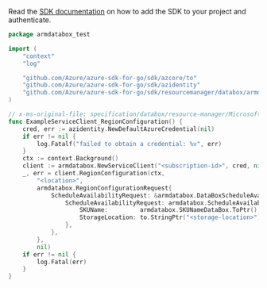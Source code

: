 Read the [SDK documentation](https://github.com/Azure/azure-sdk-for-go/blob/sdk%2Fresourcemanager%2Fdatabox%2Farmdatabox%2Fv0.1.0/sdk/resourcemanager/databox/armdatabox/README.md) on how to add the SDK to your project and authenticate.

```go
package armdatabox_test

import (
	"context"
	"log"

	"github.com/Azure/azure-sdk-for-go/sdk/azcore/to"
	"github.com/Azure/azure-sdk-for-go/sdk/azidentity"
	"github.com/Azure/azure-sdk-for-go/sdk/resourcemanager/databox/armdatabox"
)

// x-ms-original-file: specification/databox/resource-manager/Microsoft.DataBox/preview/2021-08-01-preview/examples/RegionConfiguration.json
func ExampleServiceClient_RegionConfiguration() {
	cred, err := azidentity.NewDefaultAzureCredential(nil)
	if err != nil {
		log.Fatalf("failed to obtain a credential: %v", err)
	}
	ctx := context.Background()
	client := armdatabox.NewServiceClient("<subscription-id>", cred, nil)
	_, err = client.RegionConfiguration(ctx,
		"<location>",
		armdatabox.RegionConfigurationRequest{
			ScheduleAvailabilityRequest: &armdatabox.DataBoxScheduleAvailabilityRequest{
				ScheduleAvailabilityRequest: armdatabox.ScheduleAvailabilityRequest{
					SKUName:         armdatabox.SKUNameDataBox.ToPtr(),
					StorageLocation: to.StringPtr("<storage-location>"),
				},
			},
		},
		nil)
	if err != nil {
		log.Fatal(err)
	}
}
```
